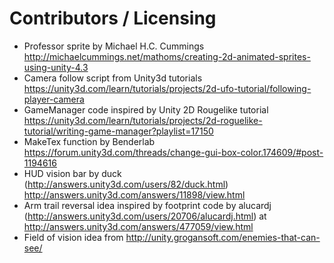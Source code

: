 Contributors / Licensing
========================

* Professor sprite by Michael H.C. Cummings 
  http://michaelcummings.net/mathoms/creating-2d-animated-sprites-using-unity-4.3
* Camera follow script from Unity3d tutorials
  https://unity3d.com/learn/tutorials/projects/2d-ufo-tutorial/following-player-camera
* GameManager code inspired by Unity 2D Rougelike tutorial
  https://unity3d.com/learn/tutorials/projects/2d-roguelike-tutorial/writing-game-manager?playlist=17150
* MakeTex function by Benderlab
  https://forum.unity3d.com/threads/change-gui-box-color.174609/#post-1194616
* HUD vision bar by duck (http://answers.unity3d.com/users/82/duck.html)
  http://answers.unity3d.com/answers/11898/view.html
* Arm trail reversal idea inspired by footprint code by 
  alucardj (http://answers.unity3d.com/users/20706/alucardj.html) at 
  http://answers.unity3d.com/answers/477059/view.html
* Field of vision idea from http://unity.grogansoft.com/enemies-that-can-see/